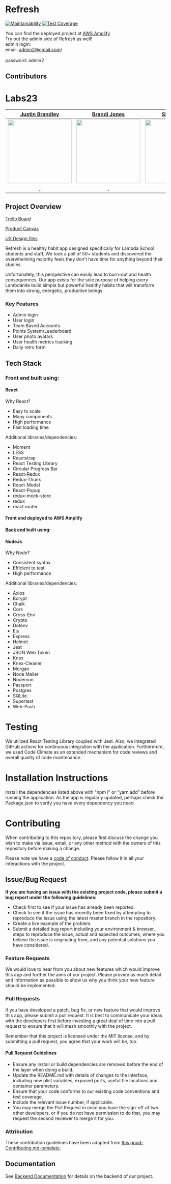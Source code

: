 # Refresh

[![Maintainability](https://api.codeclimate.com/v1/badges/5e8535f341bfc8ceb65c/maintainability)](https://codeclimate.com/github/Lambda-School-Labs/refresh-fe/maintainability)
[![Test Coverage](https://api.codeclimate.com/v1/badges/5e8535f341bfc8ceb65c/test_coverage)](https://codeclimate.com/github/Lambda-School-Labs/refresh-fe/test_coverage)

You can find the deployed project at [AWS Amplify](https://www.refresh-app.com/).<br/>
Try out the admin side of Refresh as well!<br/>
admin login: <br/>
email: admin2@gmail.com/<br/><br/>
password: admin2<br/>

## Contributors

# Labs23

|                                                                                           [Justin Brandley](https://github.com/brandleyj)                                                                                            |                                                                                             [Brandi Jones](https://github.com/brandi-jones)                                                                                      |                                                                                         [Shawn Patel](https://github.com/shawnpatel96)                                                                                          |                                                                                  [Alexis Villaraza](https://github.com/alvillaraza)                                                                                  |                                                                               [Suffyan Tariq](https://github.com/Suffyan-T)                                                                                         |
| :----------------------------------------------------------------------------------------------------------------------------------------------------------------------------------------------------------------------------------: | :------------------------------------------------------------------------------------------------------------------------------------------------------------------------------------------------------------------------------: | :-----------------------------------------------------------------------------------------------------------------------------------------------------------------------------------------------------------------------------: | :------------------------------------------------------------------------------------------------------------------------------------------------------------------------------------------------------------------: | :-----------------------------------------------------------------------------------------------------------------------------------------------------------------------------------------------------------------: |
|                                                                  [<img src="https://i.ibb.co/TH2105H/Justin-B.png" width = "200" />](https://github.com/brandleyj)                                                                   |                                            [<img src="https://avatars3.githubusercontent.com/u/49703389?s=460&u=c278c7f973055a4f615b6e1dd80432e0de89dadf&v=4" width = "200" />](https://github.com/brandi-jones)                 |                                   [<img src="https://avatars1.githubusercontent.com/u/57306606?s=460&u=648af47b443b3a7b3d5fbfaf26a1132819b9faa2&v=4" width = "200" />](https://github.com/shawnpatel96)                         |                    [<img src="https://avatars2.githubusercontent.com/u/58344509?s=460&u=118afa35410f7cf05428753f1fcc1a603804ecc4&v=4" width = "200" />](https://github.com/alvillaraza)                              |                     [<img src="https://avatars3.githubusercontent.com/u/16059907?s=460&u=adccfccaf4545a3928953c122ad801063e7c1f13&v=4" width = "200" />](https://github.com/Suffyan-T)                              |
|       [<img src="https://github.com/favicon.ico" width="15"> ](https://github.com/brandleyj) [<img src="https://static.licdn.com/sc/h/al2o9zrvru7aqj8e1x2rzsrca" width="15"> ](https://www.linkedin.com/in/justin-brandley/)         | [<img src="https://github.com/favicon.ico" width="15"> ](https://github.com/brandi-jones) [<img src="https://static.licdn.com/sc/h/al2o9zrvru7aqj8e1x2rzsrca" width="15"> ](https://www.linkedin.com/in/brandi-jones-05652716b/) | [<img src="https://github.com/favicon.ico" width="15"> ](https://github.com/shawnpatel96) [<img src="https://static.licdn.com/sc/h/al2o9zrvru7aqj8e1x2rzsrca" width="15"> ](https://www.linkedin.com/in/shawn-patel-8750b71ab/) | [<img src="https://github.com/favicon.ico" width="15"> ](https://github.com/alvillaraza) [<img src="https://static.licdn.com/sc/h/al2o9zrvru7aqj8e1x2rzsrca" width="15"> ](https://www.linkedin.com/in/alvillaraza/) |[<img src="https://github.com/favicon.ico" width="15"> ](https://github.com/Suffyan-T) [<img src="https://static.licdn.com/sc/h/al2o9zrvru7aqj8e1x2rzsrca" width="15"> ](https://www.linkedin.com/in/suffyan-tariq/) |



## Project Overview

[Trello Board](https://trello.com/b/Zxyl0mTF/refresh)

[Product Canvas](https://www.notion.so/Refresh-3bda0a7ae16345ee8276e766c619ee75)

[UX Design files](https://www.figma.com/file/meuu04MKZdKVQFb1zEGSkr/Refresh)

Refresh is a healthy habit app designed specifically for Lambda School students and staff. We took a poll of 50+ students and discovered the overwhelming majority feels they don't have time for anything beyond their studies.

Unfortunately, this perspective can easily lead to burn-out and health consequences. Our app exists for the sole purpose of helping every Lambdanite build simple but powerful healthy habits that will transform them into strong, energetic, productive beings.

### Key Features

- Admin login
- User login
- Team Based Accounts 
- Points System/Leaderboard
- User photo avatars
- User health metrics tracking
- Daily retro form




## Tech Stack

### Front end built using:

#### React

Why React?

- Easy to scale
- Many components
- High performance
- Fast loading time

Additional libraries/dependencies:

- Moment
- LESS
- Reactstrap
- React Testing Library
- Circular Progress Bar
- React-Redux
- Redux-Thunk
- React-Modal
- React-Popup
- redux-mock-store
- redux
- react router


#### Front end deployed to AWS Amplify

#### [Back end](https://github.com/Lambda-School-Labs/refresh-be) built using:

#### NodeJs

Why Node?

- Consistent syntax
- Efficient to test
- High performance

Additional libraries/dependencies:

- Axios
- Bcrypt
- Chalk
- Cors
- Cross-Env
- Crypto
- Dotenv
- Ejs
- Express
- Helmet
- Jest
- JSON Web Token
- Knex
- Knex-Cleaner
- Morgan
- Node Mailer
- Nodemon
- Passport
- Postgres
- SQLite
- Supertest
- Web-Push

# Testing

We utilized React Testing Library coupled with Jest. Also, we integrated GitHub actions for continuous integration with the application. Furthermore, we used Code Climate as an extended mechanism for code reviews and overall quality of code maintenance.

# Installation Instructions

Install the dependencies listed above with "npm i" or "yarn add" before running the application. As the app is regularly updated, perhaps check the Package.json to verify you have every dependency you need.

# Contributing

When contributing to this repository, please first discuss the change you wish to make via issue, email, or any other method with the owners of this repository before making a change.

Please note we have a [code of conduct](https://github.com/Lambda-School-Labs/refresh-fe/blob/3059b5827cb9c2c127c5b7898145894eb2aade46/.github/CODE_OF_CONDUCT.md). Please follow it in all your interactions with the project.

## Issue/Bug Request

**If you are having an issue with the existing project code, please submit a bug report under the following guidelines:**

- Check first to see if your issue has already been reported.
- Check to see if the issue has recently been fixed by attempting to reproduce the issue using the latest master branch in the repository.
- Create a live example of the problem.
- Submit a detailed bug report including your environment & browser, steps to reproduce the issue, actual and expected outcomes, where you believe the issue is originating from, and any potential solutions you have considered.

### Feature Requests

We would love to hear from you about new features which would improve this app and further the aims of our project. Please provide as much detail and information as possible to show us why you think your new feature should be implemented.

### Pull Requests

If you have developed a patch, bug fix, or new feature that would improve this app, please submit a pull request. It is best to communicate your ideas with the developers first before investing a great deal of time into a pull request to ensure that it will mesh smoothly with the project.

Remember that this project is licensed under the MIT license, and by submitting a pull request, you agree that your work will be, too.

#### Pull Request Guidelines

- Ensure any install or build dependencies are removed before the end of the layer when doing a build.
- Update the README.md with details of changes to the interface, including new plist variables, exposed ports, useful file locations and container parameters.
- Ensure that your code conforms to our existing code conventions and test coverage.
- Include the relevant issue number, if applicable.
- You may merge the Pull Request in once you have the sign-off of two other developers, or if you do not have permission to do that, you may request the second reviewer to merge it for you.

### Attribution

These contribution guidelines have been adapted from [this good-Contributing.md-template](https://gist.github.com/PurpleBooth/b24679402957c63ec426).

## Documentation

See [Backend Documentation](https://github.com/Lambda-School-Labs/refresh-be/blob/master/README.md) for details on the backend of our project.
